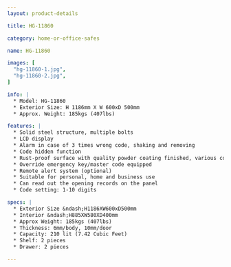 ```yaml
---
layout: product-details

title: HG-11860

category: home-or-office-safes

name: HG-11860

images: [
  "hg-11860-1.jpg",
  "hg-11860-2.jpg",
]

info: |
  * Model: HG-11860
  * Exterior Size: H 1186mm X W 600xD 500mm
  * Approx. Weight: 185kgs (407lbs)

features: |
  * Solid steel structure, multiple bolts
  * LCD display
  * Alarm in case of 3 times wrong code, shaking and removing
  * Code hidden function
  * Rust-proof surface with quality powder coating finished, various colors available
  * Override emergency key/master code equipped
  * Remote alert system (optional)
  * Suitable for personal, home and business use
  * Can read out the opening records on the panel
  * Code setting: 1-10 digits

specs: |
  * Exterior Size &ndash;H1186XW600xD500mm
  * Interior &ndash;H885XW580XD400mm
  * Approx Weight: 185kgs (407lbs)
  * Thickness: 6mm/body, 10mm/door
  * Capacity: 210 lit (7.42 Cubic Feet)
  * Shelf: 2 pieces
  * Drawer: 2 pieces

---
```




